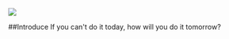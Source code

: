 <img src="https://capsule-render.vercel.app/api?type=waving&color=auto&height=200&section=header&text=Ongsiru's%20Profile&fontSize=45" />

##Introduce
If you can't do it today, how will you do it tomorrow?
